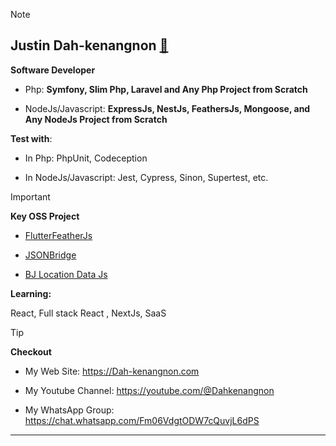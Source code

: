 > [!NOTE]
>
> ## Justin Dah-kenangnon [🌟](https://github.com/Dahkenangnon/my-starters)
>
>  **Software Developer**
>
> - Php: **__Symfony, Slim Php, Laravel and Any Php Project from Scratch__**
>
> 
> - NodeJs/Javascript: **__ExpressJs, NestJs, FeathersJs, Mongoose,  and Any NodeJs Project from Scratch__**
>
>  **Test with**:
>
> - In Php: PhpUnit, Codeception
>  
> - In NodeJs/Javascript: Jest, Cypress, Sinon, Supertest, etc.
> 



> [!IMPORTANT]
>
> **Key OSS Project**
>
> - [FlutterFeatherJs](https://github.com/Dahkenangnon/flutter_feathersjs.dart)
>
> - [JSONBridge](https://github.com/Dahkenangnon/json_bridge.dart)
>
> - [BJ Location Data Js](https://github.com/Dahkenangnon/location_data_bj_js)
>
> **Learning:**
>
> React, Full stack React , NextJs, SaaS
> 


> [!TIP]
>
> **Checkout**
>
> - My Web Site: https://Dah-kenangnon.com
>
> - My Youtube Channel: https://youtube.com/@Dahkenangnon
> - My WhatsApp Group: https://chat.whatsapp.com/Fm06VdgtODW7cQuvjL6dPS
____



